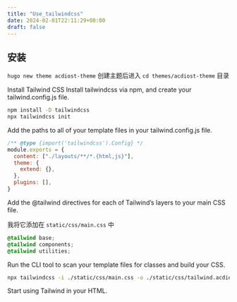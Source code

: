 ```yaml
---
title: "Use_tailwindcss"
date: 2024-02-01T22:11:29+08:00
draft: false
---
```


## 安装

`hugo new theme acdiost-theme` 创建主题后进入 `cd themes/acdiost-theme` 目录

Install Tailwind CSS
Install tailwindcss via npm, and create your tailwind.config.js file.

```bash
npm install -D tailwindcss
npx tailwindcss init
```

Add the paths to all of your template files in your tailwind.config.js file.

```js
/** @type {import('tailwindcss').Config} */
module.exports = {
  content: ["./layouts/**/*.{html,js}"],
  theme: {
    extend: {},
  },
  plugins: [],
}
```

Add the @tailwind directives for each of Tailwind’s layers to your main CSS file.

我将它添加在 `static/css/main.css` 中

```css
@tailwind base;
@tailwind components;
@tailwind utilities;
```

Run the CLI tool to scan your template files for classes and build your CSS.

```bash
npx tailwindcss -i ./static/css/main.css -o ./static/css/tailwind.acdiost.css --watch
```

Start using Tailwind in your HTML.
